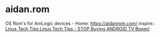 # aidan.rom
OS Rom's for AmLogic devices - Home: https://aidanrom.com/ inspire.: [Linus Tech Tips Linus Tech Tips - STOP Buying ANDROID TV Boxes!](https://youtu.be/1vpepaQ-VQQ)
